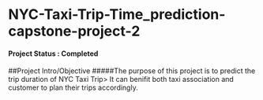 # NYC-Taxi-Trip-Time_prediction-capstone-project-2
#### Project Status : Completed
##Project Intro/Objective
#####The purpose of this project is to predict the trip duration of NYC Taxi Trip> It can benifit both taxi association and customer to plan their trips accordingly.
